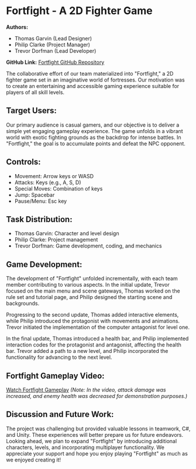 # Fortfight - A 2D Fighter Game

**Authors:**
- Thomas Garvin (Lead Designer)
- Philip Clarke (Project Manager)
- Trevor Dorfman (Lead Developer)

**GitHub Link:**
[Fortfight GitHub Repository](https://github.com/PhilipClarke1/CMS395-Fall2023)

The collaborative effort of our team materialized into "Fortfight," a 2D fighter game set in an imaginative world of fortresses. Our motivation was to create an entertaining and accessible gaming experience suitable for players of all skill levels.

## Target Users:
Our primary audience is casual gamers, and our objective is to deliver a simple yet engaging gameplay experience. The game unfolds in a vibrant world with exotic fighting grounds as the backdrop for intense battles. In "Fortfight," the goal is to accumulate points and defeat the NPC opponent.

## Controls:
- Movement: Arrow keys or WASD
- Attacks: Keys (e.g., A, S, D)
- Special Moves: Combination of keys
- Jump: Spacebar
- Pause/Menu: Esc key

## Task Distribution:
- Thomas Garvin: Character and level design
- Philip Clarke: Project management
- Trevor Dorfman: Game development, coding, and mechanics

## Game Development:

The development of "Fortfight" unfolded incrementally, with each team member contributing to various aspects. In the initial update, Trevor focused on the main menu and scene gateways, Thomas worked on the rule set and tutorial page, and Philip designed the starting scene and backgrounds.

Progressing to the second update, Thomas added interactive elements, while Philip introduced the protagonist with movements and animations. Trevor initiated the implementation of the computer antagonist for level one.

In the final update, Thomas introduced a health bar, and Philip implemented interaction codes for the protagonist and antagonist, affecting the health bar. Trevor added a path to a new level, and Philip incorporated the functionality for advancing to the next level.

## Fortfight Gameplay Video:
[Watch Fortfight Gameplay](https://youtu.be/sWHgdswQzXc) *(Note: In the video, attack damage was increased, and enemy health was decreased for demonstration purposes.)*

## Discussion and Future Work:

The project was challenging but provided valuable lessons in teamwork, C#, and Unity. These experiences will better prepare us for future endeavors. Looking ahead, we plan to expand "Fortfight" by introducing additional characters, levels, and incorporating multiplayer functionality. We appreciate your support and hope you enjoy playing "Fortfight" as much as we enjoyed creating it!
